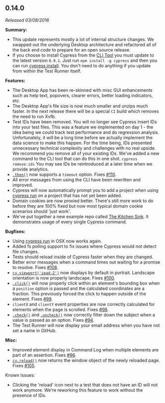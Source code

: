 ## 0.14.0

*Released 03/08/2016*

**Summary:**

- This update represents mostly a lot of internal structure changes. We swapped out the underlying Desktop architecture and refactored all of the back end code to prepare for an open source release.
- If you choose to install Cypress from the [CLI Tool](/guides/guides/command-line) you must update to the latest version `0.9.1`. Just run `npm install -g cypress` and then you can run [cypress install](/guides/guides/command-line). You don't need to do anything if you update from within the Test Runner itself.

**Features:**

- The Desktop App has been re-skinned with misc GUI enhancements such as help text, popovers, clearer errors, better loading indicators, etc.
- The Desktop App's file size is now much smaller and unzips much faster. In the next release there will be a special `CI` build which removes the need to run Xvfb.
- Test IDs have been removed. You will no longer see Cypress insert IDs into your test files. This was a feature we implemented on day 1 - the idea being we could track test performance and do regression analysis. Unfortunately, it will be a long time before we actually implement the data science to make this happen. For the time being, IDs presented unnecessary technical complexity and challenges with no real upside. We recommend you remove all of your existing IDs. We've added a new command to the CLI tool that can do this in one shot. `cypress remove:ids` You may see IDs be reintroduced at a later time when we provide analytics.
- [`.then()`](/api/commands/then) now supports a `timeout` option. Fixes [#110](https://github.com/cypress-io/cypress/issues/110).
- All error messages from using the CLI have been rewritten and improved.
- Cypress will now automatically prompt you to add a project when using [cypress run](/guides/guides/command-line#cypress-run) on a project that has not yet been added.
- Domain cookies are now proxied better. There's still more work to do before they are 100% fixed but now most typical domain cookie scenarios should 'just work'.
- We've put together a new example repo called [The Kitchen Sink](https://github.com/cypress-io/examples-kitchen-sink). It demonstrates usage of every single Cypress command.

**Bugfixes:**

- Using [cypress run](/guides/guides/command-line#cypress-run) in OSX now works again.
- Added fs polling support to fix issues where Cypress would not detect file changes.
- Tests should reload inside of Cypress faster when they are changed.
- Better error messages when a command times out waiting for a promise to resolve. Fixes [#108](https://github.com/cypress-io/cypress/issues/108).
- [`cy.viewport('ipad-2')`](/api/commands/viewport) now displays by default in portrait. Landscape orientation is now properly landscape. Fixes [#100](https://github.com/cypress-io/cypress/issues/100).
- [`.click()`](/api/commands/click) will now properly click within an element's bounding box when a `position` option is passed and the calculated coordinates are a fraction. This previously forced the click to happen outside of the element. Fixes [#99](https://github.com/cypress-io/cypress/issues/99).
- `clientX` and `clientY` event properties are now correctly calculated for elements when the page is scrolled. Fixes [#98](https://github.com/cypress-io/cypress/issues/98).
- [`.check()`](/api/commands/check) and [`.uncheck()`](/api/commands/uncheck) now correctly filter down the subject when a value is passed as an option. Fixes [#94](https://github.com/cypress-io/cypress/issues/94).
- The Test Runner will now display your email address when you have not set a name in GitHub.

**Misc:**

- Improved element display in Command Log when multiple elements are part of an assertion. Fixes [#96](https://github.com/cypress-io/cypress/issues/96).
- [`cy.reload()`](/api/commands/reload) now returns the window object of the newly reloaded page. Fixes [#105](https://github.com/cypress-io/cypress/issues/105).

Known Issues:
- Clicking the 'reload' icon next to a test that does not have an ID will not work anymore. We're reworking this feature to work without the presence of IDs.


